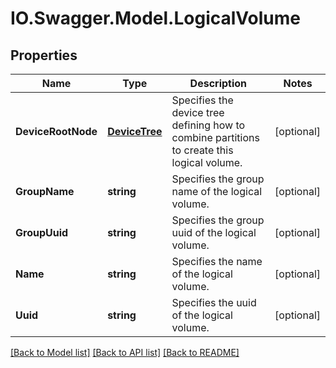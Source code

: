 # IO.Swagger.Model.LogicalVolume
## Properties

Name | Type | Description | Notes
------------ | ------------- | ------------- | -------------
**DeviceRootNode** | [**DeviceTree**](DeviceTree.md) | Specifies the device tree defining how to combine partitions to create this logical volume. | [optional] 
**GroupName** | **string** | Specifies the group name of the logical volume. | [optional] 
**GroupUuid** | **string** | Specifies the group uuid of the logical volume. | [optional] 
**Name** | **string** | Specifies the name of the logical volume. | [optional] 
**Uuid** | **string** | Specifies the uuid of the logical volume. | [optional] 

[[Back to Model list]](../README.md#documentation-for-models) [[Back to API list]](../README.md#documentation-for-api-endpoints) [[Back to README]](../README.md)

